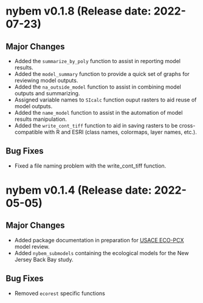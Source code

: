 # nybem v0.1.8 (Release date: 2022-07-23)

## Major Changes
- Added the `summarize_by_poly` function to assist in reporting model results. 
- Added the `model_summary` function to provide a quick set of graphs for reviewing model outputs. 
- Added the `na_outside_model` function to assist in combining model outputs and summarizing. 
- Assigned variable names to `SIcalc` function ouput rasters to aid reuse of model outputs.  
- Added the `name_model` function to assist in the automation of model results manipulation. 
- Added the `write_cont_tiff` function to aid in saving rasters to be cross-compatible with R and ESRI (class names, colormaps, layer names, etc.). 

## Bug Fixes
-  Fixed a file naming problem with the write_cont_tiff function. 


# nybem v0.1.4 (Release date: 2022-05-05)

## Major Changes
-  Added package documentation in preparation for [USACE ECO-PCX](https://mvr-gis.github.io/nybem/) model review. 
-  Added `nybem_submodels` containing the ecological models for the New Jersey Back Bay study. 

## Bug Fixes
-  Removed `ecorest` specific functions
